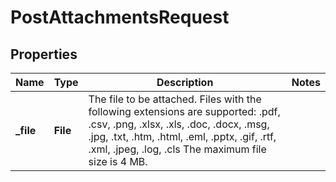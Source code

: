 

# PostAttachmentsRequest


## Properties

| Name | Type | Description | Notes |
|------------ | ------------- | ------------- | -------------|
|**_file** | **File** | The file to be attached. Files with the following extensions are supported: .pdf, .csv, .png, .xlsx, .xls, .doc, .docx, .msg, .jpg, .txt, .htm, .html, .eml, .pptx, .gif, .rtf, .xml, .jpeg, .log, .cls  The maximum file size is 4 MB.  |  |



